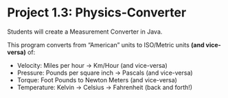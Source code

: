 # Project 1.3: Physics-Converter
Students will create a Measurement Converter in Java.<br>

This program converts from “American” units to ISO/Metric units <b>(and vice-versa)</b> of:<br>
<ul>
<li>Velocity: Miles per hour -> Km/Hour (and vice-versa)</li>
<li>Pressure: Pounds per square inch -> Pascals (and vice-versa)</li>
<li>Torque: Foot Pounds to Newton Meters (and vice-versa)</li>
<li>Temperature: Kelvin -> Celsius -> Fahrenheit (back and forth!)</li>
</ul>
